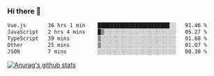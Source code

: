 ### Hi there 👋



<!--
**webB1an/webB1an** is a ✨ _special_ ✨ repository because its `README.md` (this file) appears on your GitHub profile.

Here are some ideas to get you started:

- 🔭 I’m currently working on ...
- 🌱 I’m currently learning ...
- 👯 I’m looking to collaborate on ...
- 🤔 I’m looking for help with ...
- 💬 Ask me about ...
- 📫 How to reach me: ...
- 😄 Pronouns: ...
- ⚡ Fun fact: ...
-->

<!--START_SECTION:waka-->

```txt
Vue.js       36 hrs 1 min    ███████████████████████░░   91.46 %
JavaScript   2 hrs 4 mins    █▒░░░░░░░░░░░░░░░░░░░░░░░   05.27 %
TypeScript   39 mins         ▒░░░░░░░░░░░░░░░░░░░░░░░░   01.68 %
Other        25 mins         ▒░░░░░░░░░░░░░░░░░░░░░░░░   01.07 %
JSON         7 mins          ░░░░░░░░░░░░░░░░░░░░░░░░░   00.30 %
```

<!--END_SECTION:waka-->


[![Anurag's github stats](https://github-readme-stats.vercel.app/api?username=webB1an&show_icons=true&theme=radical)](https://github.com/anuraghazra/github-readme-stats)


